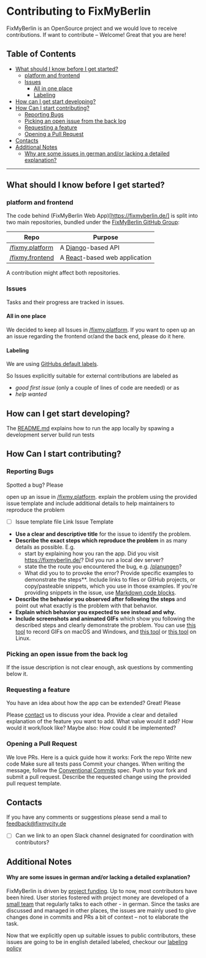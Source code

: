 # Contributing to FixMyBerlin

FixMyBerlin is an OpenSource project and we would love to receive contributions. 
If want to contribute – Welcome! Great that you are here!

## Table of Contents

- [What should I know before I get started?](#what-should-i-know-before-i-get-started-)
  * [platform and frontend](#platform-and-frontend)
  * [Issues](#issues)
    + [All in one place](#all-in-one-place)
    + [Labeling](#labeling)
- [How can I get start developing?](#how-can-i-get-start-developing-)
- [How Can I start contributing?](#how-can-i-start-contributing-)
  * [Reporting Bugs](#reporting-bugs)
  * [Picking an open issue from the back log](#picking-an-open-issue-from-the-back-log)
  * [Requesting a feature](#requesting-a-feature)
  * [Opening a Pull Request](#opening-a-pull-request)
- [Contacts](#contacts)
- [Additional Notes](#additional-notes)
    + [Why are some issues in german and/or lacking a detailed explanation?](#why-are-some-issues-in-german-and-or-lacking-a-detailed-explanation-)

___________________________

## What should I know before I get started?

### platform and frontend

The code behind (FixMyBerlin Web App)[https://fixmyberlin.de/] is split into two main repositories, 
bundled under the [FixMyBerlin GitHub Group](https://github.com/FixMyBerlin):

| Repo      | Purpose                                                                                         |
|---------------|-------------------------------------------------------------------------------------------------|
| [/fixmy.platform](https://github.com/FixMyBerlin/fixmy.platform) | A [Django](https://www.djangoproject.com)-based API  |
| [/fixmy.frontend](https://github.com/FixMyBerlin/fixmy.frontend) | A [React](https://reactjs.org)-based web application  |

A contribution might affect both repositories.

### Issues

Tasks and their progress are tracked in issues. 

#### All in one place

We decided to keep all Issues in [/fixmy.platform](https://github.com/FixMyBerlin/fixmy.platform). 
If you want to open up an an issue regarding the frontend or/and the back end, please do it here.

#### Labeling 

We are using [GitHubs default labels](https://help.github.com/en/github/managing-your-work-on-github/about-labels#using-default-labels).

So Issues explicitly suitable for external contributions are labeled as
* *good first issue* (only a couple of lines of code are needed) or as 
* *help wanted*

## How can I get start developing?

The [README.md](README.md) explains how to
run the app locally by spawing a development server
build
run tests

## How Can I start contributing?

### Reporting Bugs

Spotted a bug? Please 

open up an issue in [/fixmy.platform](https://github.com/FixMyBerlin/fixmy.platform).
explain the problem using the provided issue template and include additional details to help maintainers to reproduce the problem 
- [ ] Issue template file Link Issue Template

* **Use a clear and descriptive title** for the issue to identify the problem.
* **Describe the exact steps which reproduce the problem** in as many details as possible. E.g.
  * start by explaining how you ran the app. Did you visit https://fixmyberlin.de/? Did you run a local dev server? 
  * state the the route you encountered the bug, e.g. [/planungen](https://fixmyberlin.de/planungen)? 
  * What did you to to provoke the error? Provide specific examples to demonstrate the steps**. 
  Include links to files or GitHub projects, or copy/pasteable snippets, which you use in those examples. 
  If you're providing snippets in the issue, use [Markdown code blocks](https://help.github.com/articles/markdown-basics/#multiple-lines).
* **Describe the behavior you observed after following the steps** and point out what exactly is the problem with that behavior.
* **Explain which behavior you expected to see instead and why.**
* **Include screenshots and animated GIFs** which show you following the described steps and clearly demonstrate the problem. 
    You can use [this tool](https://www.cockos.com/licecap/) to record GIFs on macOS and Windows, and [this tool](https://github.com/colinkeenan/silentcast) or [this tool](https://github.com/GNOME/byzanz) on Linux.

### Picking an open issue from the back log

If the issue description is not clear enough, ask questions by commenting below it.

### Requesting a feature

You have an idea about how the app can be extended? Great! Please

Please [contact](#contacts) us to discuss your idea.
Provide a clear and detailed explanation of the feature you want to add. What value would it add? How would it work/look like? Maybe also: How could it be implemented?

### Opening a Pull Request

We love PRs. Here is a quick guide how it works:
Fork the repo
Write new code
Make sure all tests pass
Commit your changes. When writing the message, follow the [Conventional Commits](https://www.conventionalcommits.org/en/v1.0.0/) spec.
Push to your fork and submit a pull request. Describe the requested change using the provided pull request template.


## Contacts

If you have any comments or suggestions please send a mail to [feedback@fixmycity.de](mailto:feedback@fixmycity.de)

- [ ] Can we link to an open Slack channel designated for coordination with contributors?

## Additional Notes

#### Why are some issues in german and/or lacking a detailed explanation?

FixMyBerlin is driven by [project funding](https://prototypefund.de/project/fixmyberlin/). Up to now, most contributors have been hired. User stories fostered with project money are developed of a [small team](https://fixmyberlin.de/info) that regularly talks to each other - in german. Since the tasks are discussed and managed in other places, the issues are mainly used to give changes done in commits and PRs a bit of context – not to elaborate the task.

Now that we explicitly open up suitable issues to public contributors, these issues are going to be
in english
detailed
labeled, checkour our [labeling policy]((#labeling))




